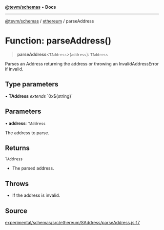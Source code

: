 [**@tevm/schemas**](../../README.md) • **Docs**

***

[@tevm/schemas](../../modules.md) / [ethereum](../README.md) / parseAddress

# Function: parseAddress()

> **parseAddress**\<`TAddress`\>(`address`): `TAddress`

Parses an Address returning the address or throwing an InvalidAddressError if invalid.

## Type parameters

• **TAddress** *extends* \`0x$\{string\}\`

## Parameters

• **address**: `TAddress`

The address to parse.

## Returns

`TAddress`

- The parsed address.

## Throws

- If the address is invalid.

## Source

[experimental/schemas/src/ethereum/SAddress/parseAddress.js:17](https://github.com/evmts/tevm-monorepo/blob/main/experimental/schemas/src/ethereum/SAddress/parseAddress.js#L17)

